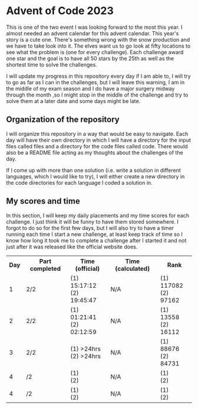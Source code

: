 # Advent of Code 2023
This is one of the two event I was looking forward to the most this year. I
almost needed an advent calendar for this advent calendar. This year's story is
a cute one. There's something wrong with the snow production and we have to take
look into it. The elves want us to go look at fifty locations to see what the
problem is (one for every challenge). Each challenge award one star and the goal is
to have all 50 stars by the 25th as well as the shortest time to solve the 
challenges.

I will update my progress in this repository every day if I am able to, I will try
to go as far as I can in the challenges, but I will leave this warning, I am in
the middle of my exam season and I do have a major surgery midway through the month
,so I might stop in the middle of the challenge and try to solve them at a later 
date and some days might be late.

## Organization of the repository
I will organize this repository in a way that would be easy to navigate. Each day
will have their own directory in which I will have a directory for the input files
called files and a directory for the code files called code. There would also be a 
README file acting as my thoughts about the challenges of the day.

If I come up with more than one solution (i.e. write a solution in different 
languages, which I would like to try), I will either create a new directory in the
code directories for each language I coded a solution in.

## My scores and time
In this section, I will keep my daily placements and my time scores for each 
challenge. I just think it will be funny to have them stored somewhere. I forgot to
do so for the first few days, but I will also try to have a timer running each time
I start a new challenge, at least keep track of time so I know how long it took me
to complete a challenge after I started it and not just after it was released like
the official website does.

<div style="text-align: center;">
<table>
<!-- Header -->
<tr>
<th>Day</th>
<th>Part completed</th>
<th>Time (official)</th>
<th>Time (calculated)</th>
<th>Rank</th>
</tr>

<!-- Day 1 -->
<tr>
<td>1</td>
<td>2/2</td>
<td>(1) 15:17:12<br>(2) 19:45:47</td>
<td>N/A</td>
<td>(1) 117082<br>(2) 97162</td>
</tr>

<!-- Day 2 -->
<tr>
<td>2</td>
<td>2/2</td>
<td>(1) 01:21:41<br>(2) 02:12:59</td>
<td>N/A</td>
<td>(1) 13558<br>(2) 16112</td>
</tr>

<!-- Day 3 -->
<td>3</td>
<td>2/2</td>
<td>(1) >24hrs<br>(2) >24hrs</td>
<td>N/A</td>
<td>(1) 88676<br>(2) 84731</td>
</tr>

<!-- Day 4 -->
<tr>
<td>4</td>
<td> /2</td>
<td>(1) <br>(2) </td>
<td>N/A</td>
<td>(1) <br>(2) </td>
</tr>

<!-- Day 5 -->
<tr>
<td>4</td>
<td> /2</td>
<td>(1) <br>(2) </td>
<td>N/A</td>
<td>(1) <br>(2) </td>
</tr>
</table>
</div>
